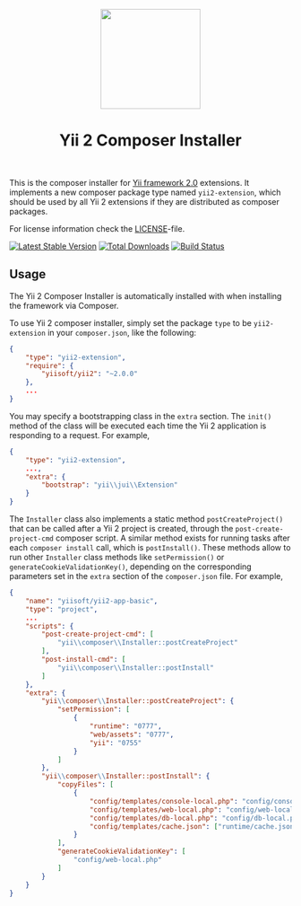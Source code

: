 <p align="center">
    <a href="https://getcomposer.org/" target="_blank" rel="external">
        <img src="https://getcomposer.org/img/logo-composer-transparent3.png" height="178px">
    </a>
    <h1 align="center">Yii 2 Composer Installer</h1>
    <br>
</p>

This is the composer installer for [Yii framework 2.0](http://www.yiiframework.com) extensions.
It implements a new composer package type named `yii2-extension`,
which should be used by all Yii 2 extensions if they are distributed as composer packages.

For license information check the [LICENSE](LICENSE.md)-file.

[![Latest Stable Version](https://poser.pugx.org/yiisoft/yii2-composer/v/stable.png)](https://packagist.org/packages/yiisoft/yii2-composer)
[![Total Downloads](https://poser.pugx.org/yiisoft/yii2-composer/downloads.png)](https://packagist.org/packages/yiisoft/yii2-composer)
[![Build Status](https://travis-ci.com/yiisoft/yii2-composer.svg?branch=master)](https://travis-ci.com/yiisoft/yii2-composer)


Usage
-----

The Yii 2 Composer Installer is automatically installed with when installing the framework via Composer.

To use Yii 2 composer installer, simply set the package `type` to be `yii2-extension` in your `composer.json`,
like the following:

```json
{
    "type": "yii2-extension",
    "require": {
        "yiisoft/yii2": "~2.0.0"
    },
    ...
}
```

You may specify a bootstrapping class in the `extra` section. The `init()` method of the class will be executed each time
the Yii 2 application is responding to a request. For example,

```json
{
    "type": "yii2-extension",
    ...,
    "extra": {
        "bootstrap": "yii\\jui\\Extension"
    }
}
```

The `Installer` class also implements a static method `postCreateProject()` that can be called after
a Yii 2 project is created, through the `post-create-project-cmd` composer script.
A similar method exists for running tasks after each `composer install` call, which is `postInstall()`.
These methods allow to run other `Installer` class methods like `setPermission()` or `generateCookieValidationKey()`, 
depending on the corresponding parameters set in the `extra` section of the `composer.json` file.
For example,

```json
{
    "name": "yiisoft/yii2-app-basic",
    "type": "project",
    ...
    "scripts": {
        "post-create-project-cmd": [
            "yii\\composer\\Installer::postCreateProject"
        ],
        "post-install-cmd": [
            "yii\\composer\\Installer::postInstall"
        ]
    },
    "extra": {
        "yii\\composer\\Installer::postCreateProject": {
            "setPermission": [
                {
                    "runtime": "0777",
                    "web/assets": "0777",
                    "yii": "0755"
                }
            ]
        },
        "yii\\composer\\Installer::postInstall": {
            "copyFiles": [
                {
                    "config/templates/console-local.php": "config/console-local.php",
                    "config/templates/web-local.php": "config/web-local.php",
                    "config/templates/db-local.php": "config/db-local.php",
                    "config/templates/cache.json": ["runtime/cache.json", true]
                }
            ],
            "generateCookieValidationKey": [
                "config/web-local.php"
            ]
        }
    }
}
```
